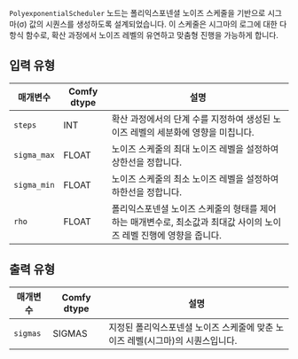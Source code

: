 
`PolyexponentialScheduler` 노드는 폴리익스포넨셜 노이즈 스케줄을 기반으로 시그마(σ) 값의 시퀀스를 생성하도록 설계되었습니다. 이 스케줄은 시그마의 로그에 대한 다항식 함수로, 확산 과정에서 노이즈 레벨의 유연하고 맞춤형 진행을 가능하게 합니다.

## 입력 유형

| 매개변수   | Comfy dtype | 설명                                                                                                                                                                                                                                                                                                                                                      |
|-------------|-------------|--------------------------------------------------------------------------------------------------------------------------------------------------------------------------------------------------------------------------------------------------------------------------------------------------------------------|
| `steps`     | INT         | 확산 과정에서의 단계 수를 지정하여 생성된 노이즈 레벨의 세분화에 영향을 미칩니다.                                                                                                                                                                                                                                                                        |
| `sigma_max` | FLOAT       | 노이즈 스케줄의 최대 노이즈 레벨을 설정하여 상한선을 정합니다.                                                                                                                                                                                                                                                                                                                                 |
| `sigma_min` | FLOAT       | 노이즈 스케줄의 최소 노이즈 레벨을 설정하여 하한선을 정합니다.                                                                                                                                                                                                                                                                                                                                 |
| `rho`       | FLOAT       | 폴리익스포넨셜 노이즈 스케줄의 형태를 제어하는 매개변수로, 최소값과 최대값 사이의 노이즈 레벨 진행에 영향을 줍니다.                                                                                                                                                                                                               |

## 출력 유형

| 매개변수 | Comfy dtype | 설명                                                                 |
|-----------|-------------|-----------------------------------------------------------------------------|
| `sigmas`  | SIGMAS      | 지정된 폴리익스포넨셜 노이즈 스케줄에 맞춘 노이즈 레벨(시그마)의 시퀀스입니다. |
